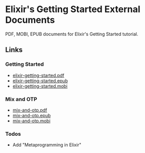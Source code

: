 # Elixir's Getting Started External Documents
PDF, MOBI, EPUB documents for Elixir's Getting Started tutorial.

## Links

### Getting Started
* [elixir-getting-started.pdf](https://github.com/potatogopher/elixir-getting-started/blob/master/elixir-getting-started.pdf?raw=true)
* [elixir-getting-started.epub](https://github.com/potatogopher/elixir-getting-started/blob/master/elixir-getting-started.epub?raw=true)
* [elixir-getting-started.mobi](https://github.com/potatogopher/elixir-getting-started/blob/master/elixir-getting-started.mobi?raw=true)

### Mix and OTP
* [mix-and-otp.pdf](https://github.com/potatogopher/elixir-getting-started/blob/master/mix-and-otp.pdf?raw=true)
* [mix-and-otp.epub](https://github.com/potatogopher/elixir-getting-started/blob/master/mix-and-otp.epub?raw=true)
* [mix-and-otp.mobi](https://github.com/potatogopher/elixir-getting-started/blob/master/mix-and-otp.mobi?raw=true)

### Todos

* Add "Metaprogramming in Elixir"
